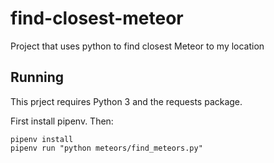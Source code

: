 # find-closest-meteor
Project that uses python to find closest Meteor to my location

## Running

This prject requires Python 3 and the requests package. 

First install pipenv. Then:

```
pipenv install
pipenv run "python meteors/find_meteors.py"
```
